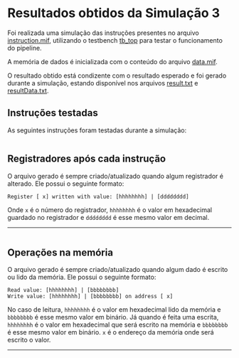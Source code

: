 # Resultados obtidos da Simulação 3

Foi realizada uma simulação das instruções presentes no arquivo [instruction.mif](/sim/simulation_modelsim/simulation3/instruction.mif), utilizando o testbench [tb_top](/verif/tb_top.sv) para testar o funcionamento do pipeline. 

A memória de dados é inicializada com o conteúdo do arquivo [data.mif](/sim/simulation_modelsim/simulation3/data.mif).

O resultado obtido está condizente com o resultado esperado e foi gerado durante a simulação, estando disponível nos arquivos [result.txt](/sim/simulation_modelsim/simulation3/result.txt) e [resultData.txt](/sim/simulation_modelsim/simulation3/resultData.txt).

## Instruções testadas

As seguintes instruções foram testadas durante a simulação:

```assembly

```

## Registradores após cada instrução

O arquivo gerado é sempre criado/atualizado quando algum registrador é alterado. Ele possui o seguinte formato:

```shell
Register [ x] written with value: [hhhhhhhh] | [dddddddd]
```
Onde `x` é o número do registrador, `hhhhhhhh` é o valor em hexadecimal guardado no registrador e `dddddddd` é esse mesmo valor em decimal.

---


```shell

```

## Operações na memória

O arquivo gerado é sempre criado/atualizado quando algum dado é escrito ou lido da memória. Ele possui o seguinte formato:

```shell
Read value: [hhhhhhhh] | [bbbbbbbb]
Write value: [hhhhhhhh] | [bbbbbbbb] on address [ x]
```

No caso de leitura, `hhhhhhhh` é o valor em hexadecimal lido da memória e `bbbbbbbb` é esse mesmo valor em binário.
Já quando é feita uma escrita, `hhhhhhhh` é o valor em hexadecimal que será escrito na memória e `bbbbbbbb` é esse mesmo valor em binário. `x` é o endereço da memória onde será escrito o valor.

---

```shell

```

